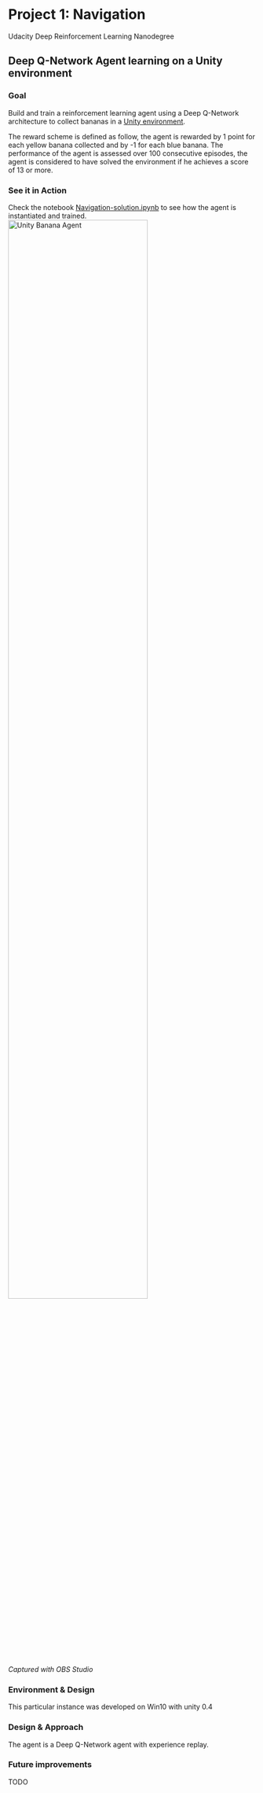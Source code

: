
# Project 1: Navigation
Udacity Deep Reinforcement Learning Nanodegree

## Deep Q-Network Agent learning on a Unity environment

### Goal 
Build and train a reinforcement learning agent using a Deep Q-Network architecture to collect bananas in a [Unity environment](https://github.com/Unity-Technologies/ml-agents/).

The reward scheme is defined as follow, the agent is rewarded by 1 point for each yellow banana collected and by -1 for each blue banana.
The performance of the agent is assessed over 100 consecutive episodes, the agent is considered to have solved the environment if he achieves a score of 13 or more.

### See it in Action
Check the notebook [Navigation-solution.ipynb](p1_navigation/Navigation-solution.ipynb) to see how the agent is instantiated and trained.
<img src="p1_navigation/Unity-Bananas.gif" width="75%" alt="Unity Banana Agent" title="Unity Banana Agent" />

*Captured with OBS Studio*

### Environment & Design
This particular instance was developed on Win10 with unity 0.4

### Design & Approach
The agent is a Deep Q-Network agent with experience replay.

### Future improvements
TODO
